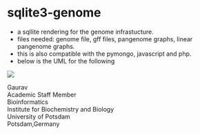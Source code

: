 # sqlite3-genome

- a sqllite rendering for the genome infrastucture.
- files needed: genome file, gff files, pangenome graphs, linear pangenome graphs.
- this is also compatible with the pymongo, javascript and php. 
- below is the UML for the following

<img src = "https://github.com/gauravcodepro/sql-genome-render/blob/main/UML.png" >

Gaurav \
Academic Staff Member \
Bioinformatics \
Institute for Biochemistry and Biology \
University of Potsdam \
Potsdam,Germany
